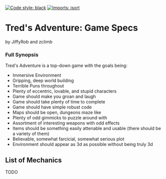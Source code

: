 [![Code style: black](https://img.shields.io/badge/code%20style-black-000000.svg)](https://github.com/psf/black)
[![Imports: isort](https://img.shields.io/badge/%20imports-isort-%231674b1?style=flat&labelColor=ef8336)](https://pycqa.github.io/isort/)
# Tred's Adventure: Game Specs
by JiffyRob and zclimb

### Full Synopsis
Tred's Adventure is a top-down game with the goals being:

 - Immersive Environment
 - Gripping, deep world building
 - Terrible Puns throughout
 - Plenty of eccentric, lovable, and stupid characters
 - Game should make you groan and laugh
 - Game should take plenty of time to complete
 - Game should have simple robust code
 - Maps should be open, dungeons maze like
 - Plenty of odd gimmicks to puzzle around with
 - Assortment of interesting weapons with odd effects
 - Items should be something easily attenable and usable (there should be a variety of them)
 - Believable, somewhat farcicial, somewhat serious plot
 - Environment should appear as 3d as possible without being truly 3d

## List of Mechanics
TODO
